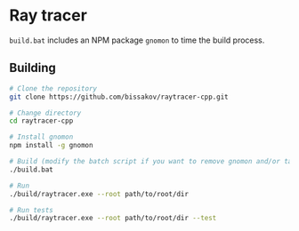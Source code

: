 # Ray tracer

`build.bat` includes an NPM package `gnomon` to time the build process.

## Building
```bash
# Clone the repository
git clone https://github.com/bissakov/raytracer-cpp.git

# Change directory
cd raytracer-cpp

# Install gnomon
npm install -g gnomon

# Build (modify the batch script if you want to remove gnomon and/or target x86)
./build.bat

# Run
./build/raytracer.exe --root path/to/root/dir

# Run tests
./build/raytracer.exe --root path/to/root/dir --test
```
